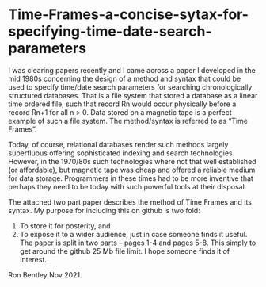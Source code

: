 # Time-Frames-a-concise-sytax-for-specifying-time-date-search-parameters

I was clearing papers recently and I came across a paper I developed in the mid 1980s concerning the design of a method and syntax that could be used to specify time/date search parameters for searching chronologically structured databases.  That is a file system that stored a database as a linear time ordered file, such that record Rn would occur physically before a record Rn+1 for all n > 0.  Data stored on a magnetic tape is a perfect example of such a file system.  The method/syntax is referred to as “Time Frames”.

Today, of course, relational databases render such methods largely superfluous offering sophisticated indexing and search technologies.  However, in the 1970/80s such technologies where not that well established (or affordable), but magnetic tape was cheap and offered a reliable medium for data storage.  Programmers in these times had to be more inventive that perhaps they need to be today with such powerful tools at their disposal.

The attached two part paper describes the method of Time Frames and its syntax.  My purpose for including this on github is two fold:
1.	To store it for posterity, and
2.	To expose it to a wider audience, just in case someone finds it useful.
The paper is split in two parts – pages 1-4 and pages 5-8.  This simply to get around the github 25 Mb file limit.  I hope someone finds it of interest.

Ron Bentley
Nov 2021.



